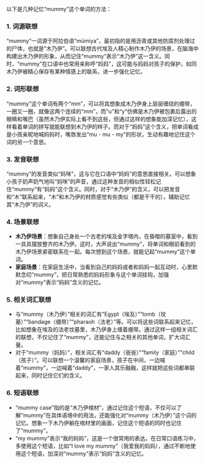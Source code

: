 以下是几种记忆“mummy”这个单词的方法：

### 1. 词源联想
“mummy”一词源于阿拉伯语“mūmiya”，最初指的是用沥青或其他防腐剂处理过的尸体，也就是“木乃伊”。可以联想古代埃及人精心制作木乃伊的场景，在脑海中构建出木乃伊的形象，从而记住“mummy”表示“木乃伊”这一含义。同时，“mummy”在口语中也常用来称呼“妈妈”，这可能与妈妈对孩子的保护，如同木乃伊被精心保存有某种情感上的联系，进一步强化记忆。

### 2. 词形联想
“mummy”这个单词有两个“mm”，可以将其想象成木乃伊身上层层缠绕的绷带，一圈又一圈，就像这两个连续的“mm”，而“u”和“y”仿佛是木乃伊被包裹后露出的眼睛和嘴巴（虽然木乃伊实际上看不到这些，但通过这样的想象能加深记忆），这样看着单词的拼写就能联想到木乃伊的样子。而对于“妈妈”这个含义，把单词看成是小孩亲昵地喊妈妈时，嘴唇发出“mu - mu - my”的形状，生动有趣地记住这个词的另一个意思。

### 3. 发音联想
“mummy”的发音类似“妈咪”，这与它在口语中“妈妈”的意思直接相关。可以想象小孩子奶声奶气地叫“妈咪”的声音，通过这种发音的相似性轻松记住“mummy”有“妈妈”这个含义。同时，对于“木乃伊”的含义，可以把发音和“木”联系起来，“木”和木乃伊的材质感觉有些类似（都是干干的），辅助记忆其“木乃伊”的词义。

### 4. 场景联想
- **木乃伊场景**：想象自己身处一个古老的埃及金字塔内，在昏暗的墓室中，看到一具具摆放整齐的木乃伊。这时，大声说出“mummy”，将单词和眼前看到的木乃伊场景紧密联系在一起。每次想到这个场景，就能记起“mummy”这个单词。
- **家庭场景**：在家庭生活中，当看到自己的妈妈或者和妈妈一起互动时，心里默默念叨“mummy”，把日常熟悉的妈妈形象与这个单词挂钩，加强对“mummy”表示“妈妈”含义的记忆。

### 5. 相关词汇联想
- 与“mummy（木乃伊）”相关的词汇有“Egypt（埃及）”“tomb（坟墓）”“bandage（绷带）”“pharaoh（法老）”等。可以将这些词联系起来记忆，比如想象在埃及的法老坟墓里，木乃伊身上缠着绷带。通过这样一组相关词汇的联想，不仅记住了“mummy”，还能记住与之相关的其他单词，扩大词汇量。
- 对于“mummy（妈妈）”，相关词汇有“daddy（爸爸）”“family（家庭）”“child（孩子）”。可以联想一个温馨的家庭场景，孩子在中间，一边喊着“mummy”，一边喊着“daddy”，一家人其乐融融，这样就把这些词都串联起来，同时记住它们的含义。

### 6. 短语联想
- “mummy case”指的是“木乃伊棺材”，通过记住这个短语，不仅可以了解“mummy”在具体语境中的用法，还能强化对“mummy（木乃伊）”这个词的记忆。想象一下木乃伊躺在棺材里的画面，记住这个短语的同时也记住了“mummy”。
- “my mummy”表示“我的妈妈”，这是一个很常用的表达。在日常口语练习中，多使用这个短语，比如“I love my mummy”（我爱我的妈妈），通过不断地使用这个短语，加深对“mummy”表示“妈妈”含义的记忆。 